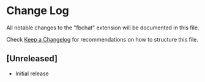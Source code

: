 # Change Log

All notable changes to the "fbchat" extension will be documented in this file.

Check [Keep a Changelog](http://keepachangelog.com/) for recommendations on how to structure this file.

## [Unreleased]

- Initial release